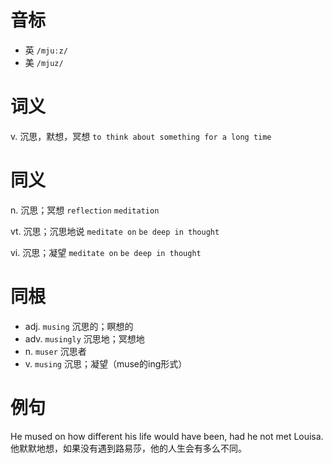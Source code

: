 # 音标

- 英 `/mjuːz/`
- 美 `/mjuz/`

# 词义

v. 沉思，默想，冥想
`to think about something for a long time`

# 同义

n. 沉思；冥想
`reflection` `meditation`

vt. 沉思；沉思地说
`meditate on` `be deep in thought`

vi. 沉思；凝望
`meditate on` `be deep in thought`

# 同根

- adj. `musing` 沉思的；瞑想的
- adv. `musingly` 沉思地；冥想地
- n. `muser` 沉思者
- v. `musing` 沉思；凝望（muse的ing形式）

# 例句

He mused on how different his life would have been, had he not met Louisa.
他默默地想，如果没有遇到路易莎，他的人生会有多么不同。


